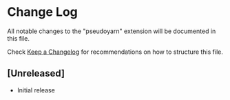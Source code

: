 # Change Log

All notable changes to the "pseudoyarn" extension will be documented in this file.

Check [Keep a Changelog](http://keepachangelog.com/) for recommendations on how to structure this file.

## [Unreleased]

- Initial release